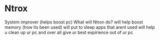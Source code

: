 # Ntrox
System improver (helps boost pc)
What will Ntron do?
will help boost memory (how its been used)
will put to sleep apps that arent used 
will help u clean up ur pc
and over all give ur best expirience out of ur pc

